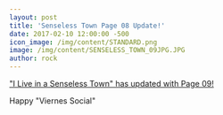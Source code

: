 ```yaml
---
layout: post
title: 'Senseless Town Page 08 Update!'
date: 2017-02-10 12:00:00 -500
icon_image: /img/content/STANDARD.png
image: /img/content/SENSELESS_TOWN_09JPG.JPG
author: rock
---
```



["I Live in a Senseless Town" has updated with Page 09!](/comics/senseless+town_09/)

Happy "Viernes Social"
